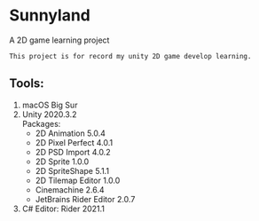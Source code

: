 # Sunnyland
A 2D game learning project

```
This project is for record my unity 2D game develop learning.
```


## Tools:
1. macOS Big Sur 
2. Unity 2020.3.2<br/> 
   Packages:
   - 2D Animation 5.0.4
   - 2D Pixel Perfect 4.0.1
   - 2D PSD Import 4.0.2
   - 2D Sprite 1.0.0
   - 2D SpriteShape 5.1.1
   - 2D Tilemap Editor 1.0.0
   - Cinemachine 2.6.4
   - JetBrains Rider Editor 2.0.7
3. C# Editor: Rider 2021.1

